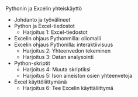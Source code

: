 Pythonin ja Excelin yhteiskäyttö
  * Johdanto ja työvälineet
  *  Python ja Excel-tiedostot
      * Harjoitus 1: Excel-tiedostot
  * Excelin ohjaus Pythonmilla: oliomalli
  * Excelin ohjaus Pythonilla: interaktiivisuus
      * Harjoitus 2: Yhteenvedon tekeminen
      * Harjoitus 3: Datan analysointi
  * Python-skriptit
      * Harjoitus 4: Muuta skriptiksi
      * Harjoitus 5: Ison aineiston osien yhteenvetoja
  * Excel käyttöliittymänä
      * Harjoitus 6: Tee Excelin käyttäliittymä
    
